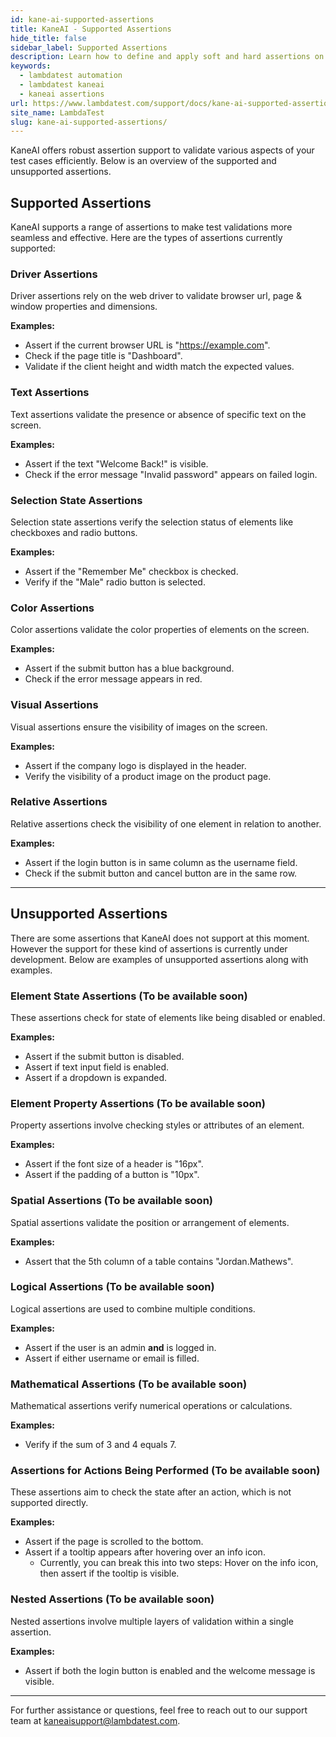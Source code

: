```yaml
---
id: kane-ai-supported-assertions
title: KaneAI - Supported Assertions
hide_title: false
sidebar_label: Supported Assertions
description: Learn how to define and apply soft and hard assertions on your test code executed via KaneAI
keywords:
  - lambdatest automation
  - lambdatest kaneai
  - kaneai assertions
url: https://www.lambdatest.com/support/docs/kane-ai-supported-assertions/
site_name: LambdaTest
slug: kane-ai-supported-assertions/
---
```


<script type="application/ld+json"
      dangerouslySetInnerHTML={{ __html: JSON.stringify({
       "@context": "https://schema.org",
        "@type": "BreadcrumbList",
        "itemListElement": [{
          "@type": "ListItem",
          "position": 1,
          "name": "Home",
          "item": "https://www.lambdatest.com"
        },{
          "@type": "ListItem",
          "position": 2,
          "name": "Support",
          "item": "https://www.lambdatest.com/support/docs/"
        },{
          "@type": "ListItem",
          "position": 3,
          "name": "KaneAI Supported Assertions",
          "item": "https://www.lambdatest.com/support/docs/kane-ai-assertions/"
        }]
      })
    }}
></script>
KaneAI offers robust assertion support to validate various aspects of your test cases efficiently. Below is an overview of the supported and unsupported assertions.

## Supported Assertions

KaneAI supports a range of assertions to make test validations more seamless and effective. Here are the types of assertions currently supported:

### Driver Assertions
Driver assertions rely on the web driver to validate browser url, page & window properties and dimensions. 

**Examples:**
- Assert if the current browser URL is "https://example.com".
- Check if the page title is "Dashboard".
- Validate if the client height and width match the expected values.

### Text Assertions
Text assertions validate the presence or absence of specific text on the screen.

**Examples:**
- Assert if the text "Welcome Back!" is visible.
- Check if the error message "Invalid password" appears on failed login.

### Selection State Assertions
Selection state assertions verify the selection status of elements like checkboxes and radio buttons.

**Examples:**
- Assert if the "Remember Me" checkbox is checked.
- Verify if the "Male" radio button is selected.

### Color Assertions
Color assertions validate the color properties of elements on the screen.

**Examples:**
- Assert if the submit button has a blue background.
- Check if the error message appears in red.

### Visual Assertions
Visual assertions ensure the visibility of images on the screen.

**Examples:**
- Assert if the company logo is displayed in the header.
- Verify the visibility of a product image on the product page.

### Relative Assertions
Relative assertions check the visibility of one element in relation to another.

**Examples:**
- Assert if the login button is in same column as the username field.
- Check if the submit button and cancel button are in the same row.

---

## Unsupported Assertions
There are some assertions that KaneAI does not support at this moment. However the support for these kind of assertions is currently under development.
Below are examples of unsupported assertions along with examples.

### Element State Assertions (To be available soon)
These assertions check for state of elements like being disabled or enabled.

**Examples:**
- Assert if the submit button is disabled.
- Assert if text input field is enabled.
- Assert if a dropdown is expanded.

### Element Property Assertions (To be available soon)
Property assertions involve checking styles or attributes of an element.

**Examples:**
- Assert if the font size of a header is "16px".
- Assert if the padding of a button is "10px".

### Spatial Assertions (To be available soon)
Spatial assertions validate the position or arrangement of elements.

**Examples:**
- Assert that the 5th column of a table contains "Jordan.Mathews".

### Logical Assertions (To be available soon)
Logical assertions are used to combine multiple conditions.

**Examples:**
- Assert if the user is an admin **and** is logged in.
- Assert if either username or email is filled.

### Mathematical Assertions (To be available soon)
Mathematical assertions verify numerical operations or calculations.

**Examples:**
- Verify if the sum of 3 and 4 equals 7.

### Assertions for Actions Being Performed (To be available soon)
These assertions aim to check the state after an action, which is not supported directly.

**Examples:**
- Assert if the page is scrolled to the bottom.
- Assert if a tooltip appears after hovering over an info icon.
  - Currently, you can break this into two steps: Hover on the info icon, then assert if the tooltip is visible.

### Nested Assertions (To be available soon)
Nested assertions involve multiple layers of validation within a single assertion.

**Examples:**
- Assert if both the login button is enabled and the welcome message is visible.

---

For further assistance or questions, feel free to reach out to our support team at kaneaisupport@lambdatest.com.

